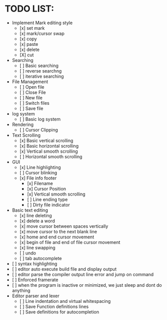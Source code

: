 #  TODO LIST:
<ul>
    <li> Implement Mark editing style
    <ul>
        <li> [x] set mark </li>
        <li> [x] mark/cursor swap </li>
        <li> [x] copy </li>
        <li> [x] paste </li>
        <li> [x] delete</li>
        <li> [X] cut </li>
    </ul>
    </li>
    <li> Searching
    <ul>
        <li> [ ] Basic searching
        <li> [ ] reverse searchng </li>
        <li> [ ] iterative searching </li>
    </ul>
    </li>
     <li> File Management
     <ul>
        <li> [ ] Open file </li>
        <li> [ ] Close File </li>
        <li> [ ] New file </li>
        <li> [ ] Switch files </li>
        <li> [ ] Save file </li>
     </ul>
    </li>
     <li>log system 
     <ul>
         <li> [ ] Basic log system</li>
     </ul>
     </li>
      <li>Rendering
     <ul>
         <li> [ ] Cursor Clipping</li>
     </ul>
     </li>
    </li>
      <li> Text Scrolling
     <ul>
        <li> [x] Basic vertical scrolling </li>
         <li> [x] Basic horizontal scrolling </li>
         <li> [x] Vertical smooth scrolling </li>
         <li> [ ] Horizontal smooth scrolling </li>
     </ul>
     </li>
      <li> GUI
     <ul>
        <li> [x] Line highlighting</li>
         <li> [ ] Cursor blinking </li>
         <li> [x] File info footer
           <ul>
              <li> [x] Filename </li>
              <li> [x] Cursor Position </li>
              <li> [x] Vertical smooth scrolling </li>
              <li> [ ] Line ending type </li>
              <li> [ ] Dirty file indicator </li>
           </ul>
         </li>
     </li>
     </ul>
     </li>
     <li> Basic text editing
     <ul>
     <li>[x] line deleting </li>
     <li>[x] delete a word </li>
     <li>[x] move cursor between spaces vertically </li>
     <li>[x] move cursor to the next blank line </li>
     <li>[x] home and end cursor movement </li>
     <li>[x] begin of file and end of file cursor movement </li>
     <li>[x] line swapping </li>
     <li>[ ] undo </li>
     <li>[ ] tab autocomplete </li>
     </ul>
     </li>
<li>[ ] syntax highlighting</li>
<li>[ ] editor auto execute build file and display output</li>
<li>[ ] editor parse the compiler output line error and jump on command</li>
<li>[ ] Enforced framerate</li>
<li>[ ] when the program is inactive or minimized, we just sleep and dont do  anything</li>
<li> Editor parser and lexer
<ul>
<li>[ ] Line indentation and virtual whitespacing</li>
<li>[ ] Save Function definitions lines</li>
<li>[ ] Save definitions for autocompletion</li>
</ul>
</li>
</ul>
